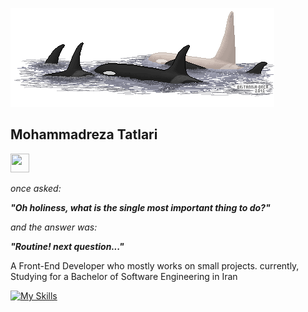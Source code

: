 ![orca .](/orca.png)

## Mohammadreza Tatlari 
<img src="./wave.gif" width="30px" height="30px" />

_once asked:_
<br>

_**"Oh holiness, what is the single most important thing to do?"**_
<br>

_and the answer was:_
<br>

 ***"Routine! next question..."***

A Front-End Developer who mostly works on small projects.
currently, Studying for a Bachelor of Software Engineering in Iran

[![My Skills](https://skillicons.dev/icons?i=ts,tailwindcss,react,nextjs,prisma,mongodb,debian)](https://skillicons.dev)




